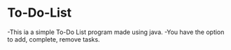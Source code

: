 # To-Do-List

-This ia a simple To-Do List program made using java.
-You have the option to add, complete, remove tasks.
